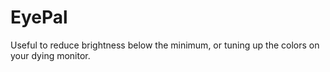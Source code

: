 # EyePal

Useful to reduce brightness below the minimum, or tuning up the colors on your dying monitor.
